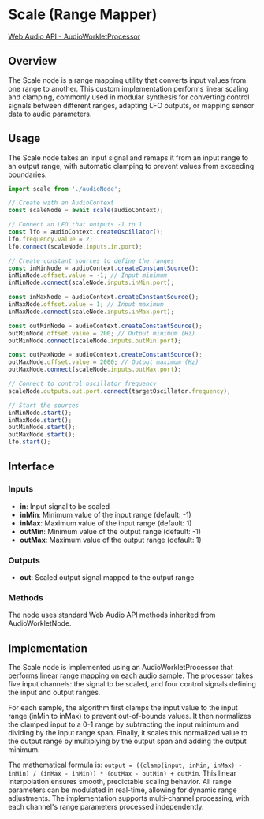 # Scale (Range Mapper)

[Web Audio API - AudioWorkletProcessor](https://developer.mozilla.org/docs/Web/API/AudioWorkletProcessor)

## Overview

The Scale node is a range mapping utility that converts input values from one range to another. This custom implementation performs linear scaling and clamping, commonly used in modular synthesis for converting control signals between different ranges, adapting LFO outputs, or mapping sensor data to audio parameters.

## Usage

The Scale node takes an input signal and remaps it from an input range to an output range, with automatic clamping to prevent values from exceeding boundaries.

```typescript
import scale from './audioNode';

// Create with an AudioContext
const scaleNode = await scale(audioContext);

// Connect an LFO that outputs -1 to 1
const lfo = audioContext.createOscillator();
lfo.frequency.value = 2;
lfo.connect(scaleNode.inputs.in.port);

// Create constant sources to define the ranges
const inMinNode = audioContext.createConstantSource();
inMinNode.offset.value = -1; // Input minimum
inMinNode.connect(scaleNode.inputs.inMin.port);

const inMaxNode = audioContext.createConstantSource();
inMaxNode.offset.value = 1; // Input maximum
inMaxNode.connect(scaleNode.inputs.inMax.port);

const outMinNode = audioContext.createConstantSource();
outMinNode.offset.value = 200; // Output minimum (Hz)
outMinNode.connect(scaleNode.inputs.outMin.port);

const outMaxNode = audioContext.createConstantSource();
outMaxNode.offset.value = 2000; // Output maximum (Hz)
outMaxNode.connect(scaleNode.inputs.outMax.port);

// Connect to control oscillator frequency
scaleNode.outputs.out.port.connect(targetOscillator.frequency);

// Start the sources
inMinNode.start();
inMaxNode.start();
outMinNode.start();
outMaxNode.start();
lfo.start();
```

## Interface

### Inputs

- **in**: Input signal to be scaled
- **inMin**: Minimum value of the input range (default: -1)
- **inMax**: Maximum value of the input range (default: 1)
- **outMin**: Minimum value of the output range (default: -1)
- **outMax**: Maximum value of the output range (default: 1)

### Outputs

- **out**: Scaled output signal mapped to the output range

### Methods

The node uses standard Web Audio API methods inherited from AudioWorkletNode.

## Implementation

The Scale node is implemented using an AudioWorkletProcessor that performs linear range mapping on each audio sample. The processor takes five input channels: the signal to be scaled, and four control signals defining the input and output ranges.

For each sample, the algorithm first clamps the input value to the input range (inMin to inMax) to prevent out-of-bounds values. It then normalizes the clamped input to a 0-1 range by subtracting the input minimum and dividing by the input range span. Finally, it scales this normalized value to the output range by multiplying by the output span and adding the output minimum.

The mathematical formula is: `output = ((clamp(input, inMin, inMax) - inMin) / (inMax - inMin)) * (outMax - outMin) + outMin`. This linear interpolation ensures smooth, predictable scaling behavior. All range parameters can be modulated in real-time, allowing for dynamic range adjustments. The implementation supports multi-channel processing, with each channel's range parameters processed independently.
